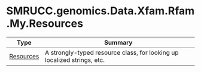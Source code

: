 ﻿
# SMRUCC.genomics.Data.Xfam.Rfam.My.Resources

|Type|Summary|
|----|-------|
|[Resources](./Resources.md)|A strongly-typed resource class, for looking up localized strings, etc.|

